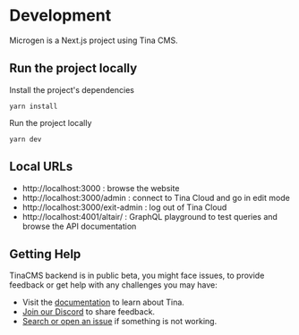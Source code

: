 # Development

Microgen is a Next.js project using Tina CMS.

## Run the project locally
Install the project's dependencies

```
yarn install
```

Run the project locally

```
yarn dev
```

## Local URLs

- http://localhost:3000 : browse the website 
- http://localhost:3000/admin : connect to Tina Cloud and go in edit mode
- http://localhost:3000/exit-admin : log out of Tina Cloud
- http://localhost:4001/altair/ : GraphQL playground to test queries and browse the API documentation

## Getting Help

TinaCMS backend is in public beta, you might face issues, to provide feedback or get help with any challenges you may have:

-   Visit the [documentation](https://tina.io/docs/) to learn about Tina.
-   [Join our Discord](https://discord.gg/zumN63Ybpf) to share feedback.
-   [Search or open an issue](https://github.com/tinacms/tinacms/issues) if something is not working.
